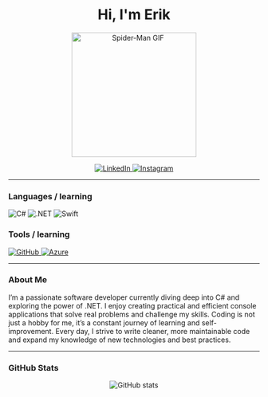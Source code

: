 <h1 align="center">Hi, I'm Erik</h1>

<p align="center">
  <img src="https://media4.giphy.com/media/v1.Y2lkPTc5MGI3NjExNGE2NXI3MGx2Z2MyaGZ3enFtaWtrMHlpMXFiNXJiaHF5cmR3ZzZnOCZlcD12MV9pbnRlcm5hbF9naWZfYnlfaWQmY3Q9cw/UJ1CNPAOGxXKo/giphy.gif" width="250" alt="Spider-Man GIF"/>
</p>

<p align="center">
  <a href="https://www.linkedin.com/in/erik-jonsson-b16680368/">
    <img src="https://img.shields.io/badge/LinkedIn-0077B5?style=for-the-badge&logo=linkedin&logoColor=white" alt="LinkedIn" />
  </a>
  <a href="https://www.instagram.com/alfreer.ik/">
    <img src="https://img.shields.io/badge/Instagram-E4405F?style=for-the-badge&logo=instagram&logoColor=white" alt="Instagram" />
  </a>
</p>

---

### Languages / learning

<p>
  <img alt="C#" src="https://img.shields.io/badge/C%23-239120?style=for-the-badge&logo=c-sharp&logoColor=white" />
  <img alt=".NET" src="https://img.shields.io/badge/.NET-512BD4?style=for-the-badge&logo=dotnet&logoColor=white" />
  <img alt="Swift" src="https://img.shields.io/badge/Swift-F05138?style=for-the-badge&logo=swift&logoColor=white" />
</p>

### Tools / learning

<p>
  <a href="https://github.com/EriksDevelopment">
    <img alt="GitHub" src="https://img.shields.io/badge/GitHub-181717?style=for-the-badge&logo=github&logoColor=white" />
  </a>
  <a href="https://azure.microsoft.com/">
    <img alt="Azure" src="https://img.shields.io/badge/Azure-0078D4?style=for-the-badge&logo=microsoft-azure&logoColor=white" />
  </a>
</p>

---

### About Me

I’m a passionate software developer currently diving deep into C# and exploring the power of .NET. I enjoy creating practical and efficient console applications that solve real problems and challenge my skills. Coding is not just a hobby for me, it’s a constant journey of learning and self-improvement. Every day, I strive to write cleaner, more maintainable code and expand my knowledge of new technologies and best practices.

---

### GitHub Stats

<p align="center">
  <img src="https://github-readme-stats.vercel.app/api?username=EriksDevelopment&show_icons=true&theme=radical" alt="GitHub stats" />
</p>

